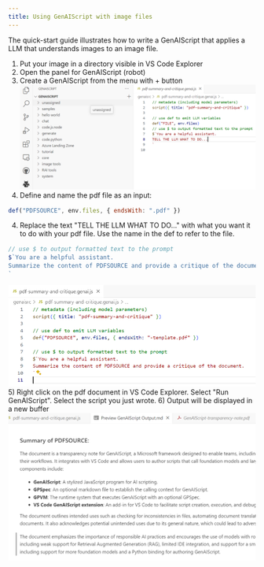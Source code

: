 ```yaml
---
title: Using GenAIScript with image files
---
```


The quick-start guide illustrates how to write a GenAIScript that applies a LLM that understands
images to an image file.

1) Put your image in a directory visible in VS Code Explorer
2) Open the panel for GenAIScript (robot)
3) Create a GenAIScript from the menu with + button 
![Quick start view of creating an empty GenAIScript](../../../assets/create-new-GenAIScript.png)
4) Define and name the pdf file as an input: 
```js
def("PDFSOURCE", env.files, { endsWith: ".pdf" })
```
4) Replace the text "TELL THE LLM WHAT TO DO..." with what you want it to do with your pdf file.  Use the name in the def to refer to the file.
```js
// use $ to output formatted text to the prompt
$`You are a helpful assistant.
Summarize the content of PDFSOURCE and provide a critique of the document.
`
```
![GenAIScript to process a pdf file](../../../assets/edit-genaiscript.png)
5) Right click on the pdf document in VS Code Explorer. Select "Run GenAIScript".  Select the script you just wrote.
6) Output will be displayed in a new buffer
![Output of pdf GenAIScript](../../../assets/output-of-pdf-genaiscript.png)
